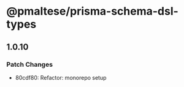 # @pmaltese/prisma-schema-dsl-types

## 1.0.10

### Patch Changes

- 80cdf80: Refactor: monorepo setup

